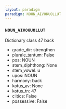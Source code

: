 ```yaml
---
layout: paradigm
paradigm: NOUN_AIVOKUOLLUT
---
```

### ` NOUN_AIVOKUOLLUT `

Dictionary class 47 back
* grade_dir: strengthen
* plurale_tantum: False
* pos: NOUN
* stem_diphthong: None
* stem_vowel: u
* upos: NOUN
* harmony: back
* kotus_av: None
* kotus_tn: 47
* clitics: False
* possessive: False
